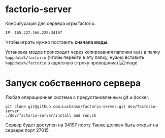 # factorio-server
Конфигурация для сервера игры factorio.

```
IP: 165.227.166.229:34197
```
Чтобы играть нужно поставить **сначала моды**.


Установка модов происходит через копирования папочки `mods` в папку `%appdata%/factorio` (чтобы перейти в эту папку, нужно вставить `%appdata%/factorio` в адресную строку проводника)
![image](https://user-images.githubusercontent.com/2098777/50358789-96229880-056b-11e9-8a6d-293f55869508.png)


# Запуск собственного сервера
Любая операционная система с предустановленным git и docker.
```
git clone git@github.com:Luchanso/factorio-server.git dev/factorio-server
./dev/factorio-server/install and run.sh
```

Сервер будет доступен на 34197 порту
Также должен быть открыт на сервере порт 27015
